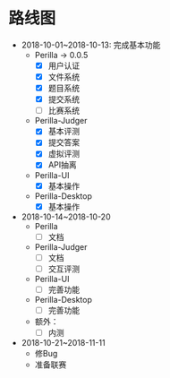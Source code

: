 # 路线图
* 2018-10-01~2018-10-13: 完成基本功能
  * Perilla -> 0.0.5
    * [x] 用户认证
    * [x] 文件系统
    * [x] 题目系统
    * [x] 提交系统
    * [ ] 比赛系统
  * Perilla-Judger
    * [x] 基本评测
    * [x] 提交答案
    * [x] 虚拟评测
    * [x] API抽离
  * Perilla-UI
    * [x] 基本操作
  * Perilla-Desktop
    * [x] 基本操作
* 2018-10-14~2018-10-20
  * Perilla
    * [ ] 文档
  * Perilla-Judger
    * [ ] 文档
    * [ ] 交互评测
  * Perilla-UI
    * [ ] 完善功能
  * Perilla-Desktop
    * [ ] 完善功能
  * 额外：
    * [ ] 内测
* 2018-10-21~2018-11-11
  * 修Bug
  * 准备联赛